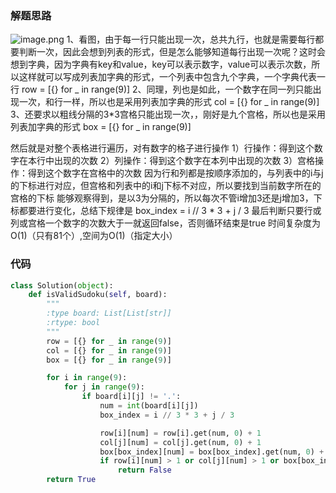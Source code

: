 ### 解题思路
![image.png](https://pic.leetcode-cn.com/1598237185-HxqjpB-image.png)
1、看图，由于每一行只能出现一次，总共九行，也就是需要每行都要判断一次，因此会想到列表的形式，但是怎么能够知道每行出现一次呢？这时会想到字典，因为字典有key和value，key可以表示数字，value可以表示次数，所以这样就可以写成列表加字典的形式，一个列表中包含九个字典，一个字典代表一行
row = [{} for _ in range(9)]
2、同理，列也是如此，一个数字在同一列只能出现一次，和行一样，所以也是采用列表加字典的形式
col = [{} for _ in range(9)]
3、还要求以粗线分隔的3*3宫格只能出现一次，，刚好是九个宫格，所以也是采用列表加字典的形式
box = [{} for _ in range(9)]

然后就是对整个表格进行遍历，对有数字的格子进行操作
1）行操作：得到这个数字在本行中出现的次数
2）列操作：得到这个数字在本列中出现的次数
3）宫格操作：得到这个数字在宫格中的次数
因为行和列都是按顺序添加的，与列表中的i与j的下标进行对应，但宫格和列表中的i和j下标不对应，所以要找到当前数字所在的宫格的下标
能够观察得到，是以3为分隔的，所以每次不管i增加3还是j增加3，下标都要进行变化，总结下规律是
box_index = i // 3 * 3 + j / 3
最后判断只要行或列或宫格一个数字的次数大于一就返回false，否则循环结束是true
时间复杂度为O(1)（只有81个）,空间为O(1)（指定大小）

### 代码

```python
class Solution(object):
    def isValidSudoku(self, board):
        """
        :type board: List[List[str]]
        :rtype: bool
        """
        row = [{} for _ in range(9)]
        col = [{} for _ in range(9)]
        box = [{} for _ in range(9)]

        for i in range(9):
            for j in range(9):
                if board[i][j] != '.':
                    num = int(board[i][j])
                    box_index = i // 3 * 3 + j / 3

                    row[i][num] = row[i].get(num, 0) + 1
                    col[j][num] = col[j].get(num, 0) + 1
                    box[box_index][num] = box[box_index].get(num, 0) + 1
                    if row[i][num] > 1 or col[j][num] > 1 or box[box_index][num] > 1:
                        return False
        return True
```